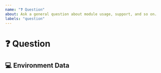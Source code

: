 ```yaml
---
name: "❓ Question"
about: Ask a general question about module usage, support, and so on.
labels: "question"
---
```


# :question: Question

<!-- A clear description of the problems you're encountering or any general questions you may have. -->

## :computer: Environment Data

<!--
    Execute these commands and paste the results into the below code block:

        $PSVersionTable
        Get-Module -Name PSWordCloud -ListAvailable
-->

```none

```
